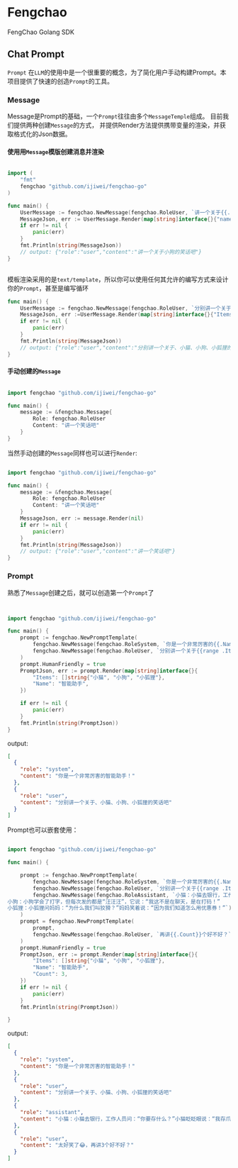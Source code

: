 # Fengchao

FengChao Golang SDK

## Chat Prompt

`Prompt` 在`LLM`的使用中是一个很重要的概念，为了简化用户手动构建Prompt。本项目提供了快速的创造`Prompt`的工具。

### Message

Message是Prompt的基础，一个`Prompt`往往由多个`MessageTemple`组成。
目前我们提供两种创建`Message`的方式， 并提供Render方法提供携带变量的渲染，并获取格式化的Json数据。

#### 使用用`Message`模版创建消息并渲染

```go

import (
    "fmt"
    fengchao "github.com/ijiwei/fengchao-go"
)

func main() {
    UserMessage := fengchao.NewMessage(fengchao.RoleUser, `讲一个关于{{.name}}的笑话吧`)
    MessageJson, err := UserMessage.Render(map[string]interface{}{"name": "小狗"})
    if err != nil {
        panic(err)
    }
    fmt.Println(string(MessageJson)) 
    // output: {"role":"user","content":"讲一个关于小狗的笑话吧"}
}



```

模板渲染采用的是`text/template`，所以你可以使用任何其允许的编写方式来设计你的`Prompt`，甚至是编写循环

```go
func main() {
    UserMessage := fengchao.NewMessage(fengchao.RoleUser, `分别讲一个关于{{range .Items}}、{{.}}{{end}}的笑话吧`)
    MessageJson, err :=UserMessage.Render(map[string]interface{}{"Items": []string{"小猫", "小狗", "小狐狸"}})
    if err != nil {
        panic(err)
    }
    fmt.Println(string(MessageJson)) 
    // output: {"role":"user","content":"分别讲一个关于、小猫、小狗、小狐狸的笑话吧"}
}
```

#### 手动创建的`Message`

```go

import fengchao "github.com/ijiwei/fengchao-go"

func main() {
    message := &fengchao.Message{
        Role: fengchao.RoleUser
        Content: "讲一个笑话吧"
    }
}
```

当然手动创建的`Message`同样也可以进行`Render`:

```go

import fengchao "github.com/ijiwei/fengchao-go"

func main() {
    message := &fengchao.Message{
        Role: fengchao.RoleUser
        Content: "讲一个笑话吧"
    }
    MessageJson, err := message.Render(nil)
    if err != nil {
        panic(err)
    }
    fmt.Println(string(MessageJson)) 
    // output: {"role":"user","content":"讲一个笑话吧"}
}

```

### Prompt

熟悉了`Message`创建之后，就可以创造第一个`Prompt`了

```go


import fengchao "github.com/ijiwei/fengchao-go"

func main() {
    prompt := fengchao.NewPromptTemplate(
        fengchao.NewMessage(fengchao.RoleSystem, `你是一个非常厉害的{{.Name}}！`),
        fengchao.NewMessage(fengchao.RoleUser, `分别讲一个关于{{range .Items}}、{{.}}{{end}}的笑话吧`),
    )
    prompt.HumanFriendly = true
    PromptJson, err := prompt.Render(map[string]interface{}{
        "Items": []string{"小猫", "小狗", "小狐狸"},
        "Name": "智能助手",
    })

    if err != nil {
        panic(err)
    }
    fmt.Println(string(PromptJson)) 
}

```

output:

```json
[
  {
    "role": "system",
    "content": "你是一个非常厉害的智能助手！"
  },
  {
    "role": "user",
    "content": "分别讲一个关于、小猫、小狗、小狐狸的笑话吧"
  }
]
```

Prompt也可以嵌套使用：

```go

import fengchao "github.com/ijiwei/fengchao-go"

func main() {

    prompt := fengchao.NewPromptTemplate(
        fengchao.NewMessage(fengchao.RoleSystem, `你是一个非常厉害的{{.Name}}！`),
        fengchao.NewMessage(fengchao.RoleUser, `分别讲一个关于{{range .Items}}、{{.}}{{end}}的笑话吧`),
        fengchao.NewMessage(fengchao.RoleAssistant, `小猫：小猫去银行，工作人员问：“你要存什么？”小猫眨眨眼说：“我存爪印！”
小狗：小狗学会了打字，但每次发的都是“汪汪汪”，它说：“我这不是在聊天，是在打码！”
小狐狸：小狐狸问妈妈：“为什么我们叫狡猾？”妈妈笑着说：“因为我们知道怎么用优惠券！”`),
    )
    prompt = fengchao.NewPromptTemplate(
        prompt,
        fengchao.NewMessage(fengchao.RoleUser, `再讲{{.Count}}个好不好？`),
    )
    prompt.HumanFriendly = true
    PromptJson, err := prompt.Render(map[string]interface{}{
        "Items": []string{"小猫", "小狗", "小狐狸"},
        "Name": "智能助手",
        "Count": 3,
    })
    if err != nil {
        panic(err)
    }
    fmt.Println(string(PromptJson)) 

}

```

output:

```json
[
  {
    "role": "system",
    "content": "你是一个非常厉害的智能助手！"
  },
  {
    "role": "user",
    "content": "分别讲一个关于、小猫、小狗、小狐狸的笑话吧"
  },
  {
    "role": "assistant",
    "content": "小猫：小猫去银行，工作人员问：“你要存什么？”小猫眨眨眼说：“我存爪印！”\n小狗：小狗学会了打字，但每次发的都是“汪汪汪”，它说：“我这不是在聊天，是在打码！”\n小狐狸：小狐狸问妈妈：“为什么我们叫狡猾？”妈妈笑着说：“因为我们知道怎么用优惠券！”"
  },
  {
    "role": "user",
    "content": "太好笑了😂，再讲3个好不好？"
  }
]
```
